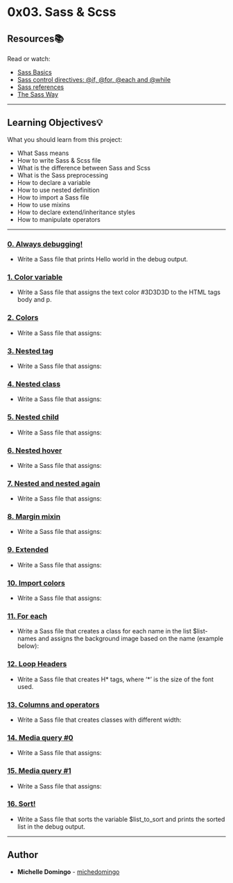 # 0x03. Sass & Scss

## Resources:books:

Read or watch:

- [Sass Basics](https://intranet.hbtn.io/rltoken/ayoQ7NtS8w7tZvyeqhkzsw)
- [Sass control directives: @if, @for, @each and @while](https://intranet.hbtn.io/rltoken/-YOCzhIqX1QV_Wpxm-DqQQ)
- [Sass references](https://intranet.hbtn.io/rltoken/P7jm16HEuQb1FxMqlajjFQ)
- [The Sass Way](https://intranet.hbtn.io/rltoken/hWUCTOThzw9DvWmXBLSXPg)

---

## Learning Objectives:bulb:

What you should learn from this project:

- What Sass means
- How to write Sass & Scss file
- What is the difference between Sass and Scss
- What is the Sass preprocessing
- How to declare a variable
- How to use nested definition
- How to import a Sass file
- How to use mixins
- How to declare extend/inheritance styles
- How to manipulate operators

---

### [0. Always debugging!](./0-debug_log.scss)

- Write a Sass file that prints Hello world in the debug output.

### [1. Color variable](./1-color_variable.scss)

- Write a Sass file that assigns the text color #3D3D3D to the HTML tags body and p.

### [2. Colors](./2-color_variables.scss)

- Write a Sass file that assigns:

### [3. Nested tag](./3-nested_tag.scss)

- Write a Sass file that assigns:

### [4. Nested class](./4-nested_class.scss)

- Write a Sass file that assigns:

### [5. Nested child](./5-nested_child.scss)

- Write a Sass file that assigns:

### [6. Nested hover](./6-nested_hover.scss)

- Write a Sass file that assigns:

### [7. Nested and nested again](./7-nested_deeper.scss)

- Write a Sass file that assigns:

### [8. Margin mixin](./8-mixin_margins.scss)

- Write a Sass file that assigns:

### [9. Extended](./9-extend_list.scss)

- Write a Sass file that assigns:

### [10. Import colors](./10-import_colors.scss)

- Write a Sass file that assigns:

### [11. For each](./11-loop_photos.scss)

- Write a Sass file that creates a class for each name in the list $list-names and assigns the background image based on the name (example below):

### [12. Loop Headers](./12-loop_header.scss)

- Write a Sass file that creates H* tags, where ‘*’ is the size of the font used.

### [13. Columns and operators](./100-loop_col.scss)

- Write a Sass file that creates classes with different width:

### [14. Media query #0](./101-media_query.scss)

- Write a Sass file that assigns:

### [15. Media query #1](./102-media_query.scss)

- Write a Sass file that assigns:

### [16. Sort!](./103-sort_strings.scss)

- Write a Sass file that sorts the variable $list_to_sort and prints the sorted list in the debug output.

---

## Author

- **Michelle Domingo** - [michedomingo](https://github.com/michedomingo)
